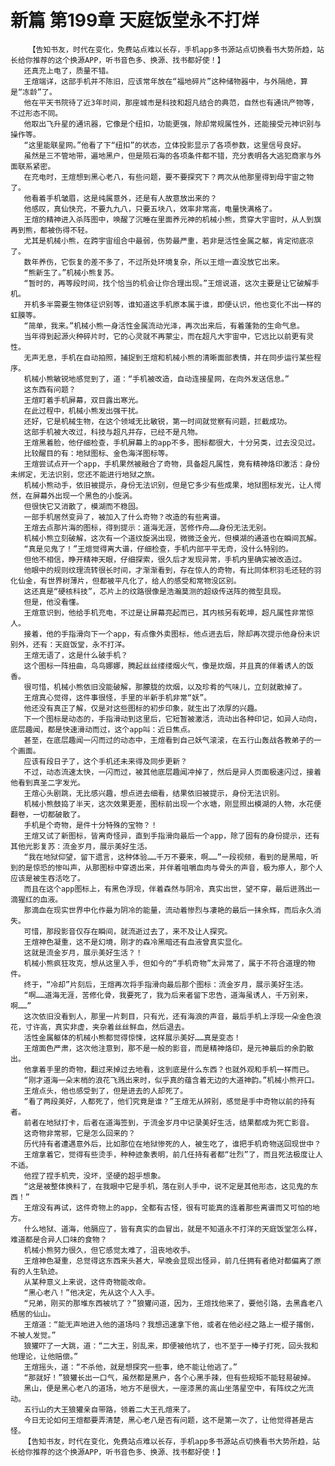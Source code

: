 # 新篇 第199章 天庭饭堂永不打烊
        【告知书友，时代在变化，免费站点难以长存，手机app多书源站点切换看书大势所趋，站长给你推荐的这个换源APP，听书音色多、换源、找书都好使！】
       还真充上电了，质量不错。
       王煊端详，这部手机并不陈旧，应该常年放在“福地碎片”这种储物器中，与外隔绝，算是“冻龄”了。
       他在平天书院待了近3年时间，那座城市是科技和超凡结合的典范，自然也有通讯产物等，不过形态不同。
       他取出飞升星的通讯器，它像是个纽扣，功能更强，除却常规属性外，还能接受元神识别与操作等。
       “这里能联星网。”他看了下“纽扣”的状态，立体投影显示了各项参数，这里信号良好。
       虽然是三不管地带，遍地黑户，但是陨石海的各项条件都不错，充分表明各大逃犯商家与外面联系紧密。
       在充电时，王煊想到黑心老八，有些问题，要不要探究下？两次从他那里得到母宇宙之物了。
       他看着手机皱眉，这是纯属意外，还是有人故意放出来的？
       他感叹，真仙快充，不要九九八，只要五块八，效率非常高，电量快满格了。
       王煊的精神进入杀阵图中，唤醒了沉睡在里面养元神的机械小熊，贯穿大宇宙时，从人到旗再到熊，都被伤得不轻。
       尤其是机械小熊，在跨宇宙组合中最弱，伤势最严重，若非是活性金属之躯，肯定彻底凉了。
       数年养伤，它恢复的差不多了，不过所处环境复杂，所以王煊一直没放它出来。
       “熊新生了。”机械小熊复苏。
       “暂时的，再等段时间，找个恰当的机会让你合理出现。”王煊说道，这次主要是让它破解手机。
       开机多半需要生物体征识别等，谁知道这手机原本属于谁，即便认识，他也变化不出一样的虹膜等。
       “简单，我来。”机械小熊一身活性金属流动光泽，再次出来后，有着蓬勃的生命气息。
       当年得到起源火种碎片时，它的心灵就不再蒙尘，而在超凡大宇宙中，它远比以前更有灵性。
       无声无息，手机在自动拍照，捕捉到王煊和机械小熊的清晰面部表情，并在同步运行某些程序。
       机械小熊敏锐地感觉到了，道：“手机被改造，自动连接星网，在向外发送信息。”
       这东西有问题？
       王煊盯着手机屏幕，双目露出寒光。
       在此过程中，机械小熊发出强干扰。
       还好，它是机械生物，在这个领域无比敏锐，第一时间就觉察有问题，拦截成功。
       这部手机被大改过，科技与超凡并存，已经不是凡物。
       王煊黑着脸，他仔细检查，手机屏幕上的app不多，图标都很大，十分另类，过去没见过。
       比较醒目的有：地狱图标、金色海洋图标等。
       王煊尝试点开一个app，手机果然被融合了奇物，具备超凡属性，竟有精神烙印激活：身份未绑定，无法识别，您还不能进行地狱之旅。
       机械小熊动手，依旧被提示，身份无法识别，但是它多少有些成果，地狱图标发光，让人愕然，在屏幕外出现一个黑色的小旋涡。
       但很快它又消散了，模湖而不稳固。
       一部手机居然变异了，被加入了什么奇物？改造的有些离谱。
       王煊去点那片海的图标，得到提示：道海无涯，苦修作舟……身份无法无别。
       机械小熊立刻破解，这次有一个道纹旋涡出现，微微泛金光，但模湖的通道也在瞬间瓦解。
       “真是见鬼了！”王煊觉得离大谱，仔细检查，手机内部平平无奇，没什么特别的。
       但他不相信，睁开精神天眼，仔细探索，很久后才发现异常，手机内里确实被改造过。
       他眼中的规则纹理流转很长时间，才渐渐看到，存在惊人的奇物，有比同体积羽毛还轻的羽化仙金，有世界树薄片，但都被平凡化了，给人的感受和常物没区别。
       这还真是“硬核科技”，芯片上的纹路很像是浩瀚莫测的超级传送阵的微型具现。
       但是，他没看懂。
       王煊意识到，他给手机充电，不过是让屏幕亮起而已，其内核另有乾坤，超凡属性非常惊人。
       接着，他的手指滑向下一个app，有点像外卖图标，他点进去后，除却再次提示他身份未识别外，还有：天庭饭堂，永不打洋。
       王煊无语了，这是什么破手机？
       这个图标一阵扭曲，鸟鸟娜娜，腾起丝丝缕缕烟火气，像是炊烟，并且真的伴着诱人的饭香。
       很可惜，机械小熊依旧没能破解，那朦胧的炊烟，以及珍肴的气味儿，立刻就散掉了。
       王煊真心觉得，这件事很怪，手里的半新手机非常“妖”。
       他还没有真正了解，仅是对这些图标的初步印象，就生出了浓厚的兴趣。
       下一个图标是动态的，手指滑动到这里后，它短暂被激活，流动出各种印记，如异人动向，底层趣闻，都是快速滑动而过，这个app叫：近日焦点。
       甚至，在底层趣闻一闪而过的动态中，王煊看到自己妖气滚滚，在五行山轰战各教弟子的一个画面。
       应该有段日子了，这个手机还未来得及同步更新？
       不过，动态流速太快，一闪而过，被其他底层趣闻冲掉了，然后是异人页面极速闪过，接着他看到真圣二字发光。
       王煊心头剧跳，无比感兴趣，想点进去细看，结果依旧被提示，身份无法识别。
       机械小熊鼓捣了半天，这次效果更差，图标前出现一个水塘，刚显照出模湖的人物，水花便翻卷，一切都破散了。
       手机是个奇物，是件十分特殊的宝物？！
       王煊又试了新图标，皆离奇怪异，直到手指滑向最后一个app，除了固有的身份提示，还有其他光影复苏：流金岁月，展示美好生活。
       “我在地狱仰望，留下遗言，这种体验……千万不要来，啊……”一段视频，看到的是黑暗，听到的是惊恐的惨叫声，从那图标中穿透出来，并伴着咀嚼血肉与骨头的声音，极为瘆人，那个人应该是被生吞活吃了。
       而且在这个app图标上，有黑色浮现，伴着森然与阴冷，真实出世，望不穿，最后迸溅出一滴猩红的血液。
       那滴血在现实世界中化作最为阴冷的能量，流动着惨烈与凄艳的最后一抹余辉，而后永久消失。
       可惜，那段影音仅存在瞬间，就流逝过去了，来不及让人探究。
       王煊神色凝重，这不是幻境，刚才的森冷黑暗还有血液曾真实显化。
       这就是流金岁月，展示美好生活？！
       机械小熊疯狂攻克，想从这里入手，但如今的“手机奇物”太异常了，属于不符合道理的物件。
       终于，“冷却”片刻后，王煊再次将手指滑向最后那个图标：流金岁月，展示美好生活。
       “啊……道海无涯，苦修化骨，我要死了，我为后来者留下忠告，道海虽诱人，千万别来，啊……”
       这次依旧没看到人，那里一片刺目，只有光，还有海浪的声音，最后手机上浮现一朵金色浪花，寸许高，真实非虚，夹杂着丝丝鲜血，然后退去。
       活性金属躯体的机械小熊都觉得惊悚，这样展示美好……真是变态！
       王煊面色严肃，这次他注意到，那不是一般的影音，而是精神烙印，是元神最后的余韵散出。
       他拿着手里的奇物，翻过来掉过去地看，这到底是什么东西？也就外观和手机一样而已。
       “刚才道海一朵末梢的浪花飞溅出来时，似乎真的蕴含着无边的大道神韵。”机械小熊开口。
       王煊点头，他也感受到了，但是进去的人却死了。
       “看了两段美好，人都死了，他们究竟是谁？”王煊无从辨别，感觉是手中奇物以前的持有者。
       前者在地狱打卡，后者在道海签到，于流金岁月中记录美好生活，结果都成为死亡影音。
       这奇物非常邪，它是怎么回来的？
       历代持有者遭遇意外后，比如那位在地狱惨死的人，被生吃了，谁把手机奇物送回现世中？
       王煊拿着它，觉得有些烫手，种种迹象表明，前几任持有者都“壮烈”了，而且死法极度让人不适。
       他捏了捏手机壳，没坏，坚硬的超乎想象。
       “这是被整体换料了，在我眼中它是手机，落在别人手中，说不定是其他形态，这见鬼的东西！”
       王煊没有再试，这件奇物上的app，全都有古怪，很有可能真的连着那些离谱而又可怕的地方。
       什么地狱、道海，他膈应了，皆有真实的血冒出，就是不知道永不打洋的天庭饭堂怎么样，难道都是合异人口味的食物？
       机械小熊努力很久，但它感觉太难了，沮丧地收手。
       王煊神色凝重，总觉得这东西来头甚大，早晚会显现出怪异，前几任拥有者绝对都偏离了原有的人生轨迹。
       从某种意义上来说，这件奇物能改命。
       “黑心老八！”他决定，先从这个人入手。
       “兄弟，刚买的那堆东西被坑了？”狼獾问道，因为，王煊找他来了，要他引路，去黑鑫老八栖居的仙山。
       王煊道：“能无声地进入他的道场吗？我想迅速拿下他，或者在他必经之路上一棍子撂倒，不被人发觉。”
       狼獾吓了一大跳，道：“二大王，别乱来，即便被他坑了，也不至于一棒子打死，回头我和他理论，让他赔偿。”
       王煊摇头，道：“不杀他，就是想探究一些事，绝不能让他逃了。”
       “那就好！”狼獾长出一口气，虽然都是黑户，各个心黑手辣，但有些规矩不能轻易破掉。
       黑山，便是黑心老八的道场，地方不是很大，一座漆黑的高山坐落星空中，有阵纹之光流动。
       五行山的大王狼獾亲自带路，领着二大王孔煊来了。
       今日无论如何王煊都要弄清楚，黑心老八是否有问题，这不是第一次了，让他觉得甚是古怪。
       【告知书友，时代在变化，免费站点难以长存，手机app多书源站点切换看书大势所趋，站长给你推荐的这个换源APP，听书音色多、换源、找书都好使！】
